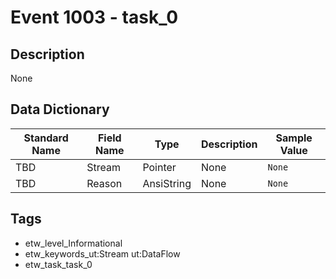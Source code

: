 # Event 1003 - task_0

## Description
None

## Data Dictionary
|Standard Name|Field Name|Type|Description|Sample Value|
|---|---|---|---|---|
|TBD|Stream|Pointer|None|`None`|
|TBD|Reason|AnsiString|None|`None`|

## Tags
* etw_level_Informational
* etw_keywords_ut:Stream ut:DataFlow
* etw_task_task_0